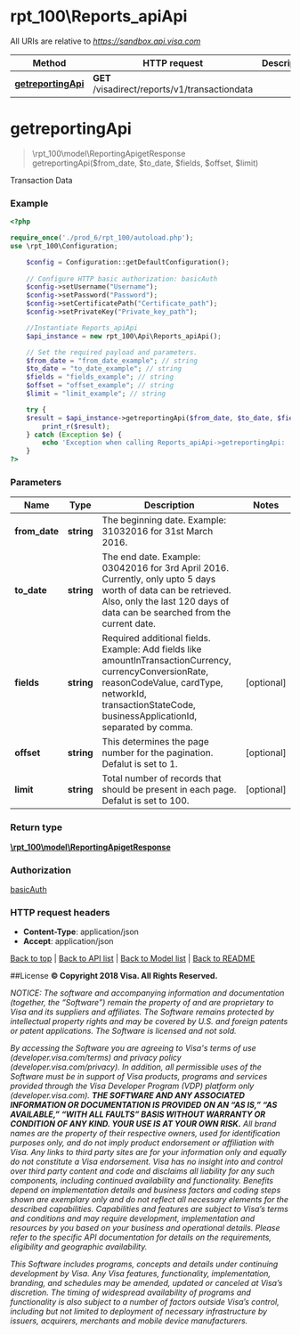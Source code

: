 # rpt_100\Reports_apiApi

All URIs are relative to *https://sandbox.api.visa.com*

Method | HTTP request | Description
------------- | ------------- | -------------
[**getreportingApi**](Reports_apiApi.md#getreportingApi) | **GET** /visadirect/reports/v1/transactiondata | 


# **getreportingApi**
> \rpt_100\model\ReportingApigetResponse getreportingApi($from_date, $to_date, $fields, $offset, $limit)



Transaction Data

### Example
```php
<?php

require_once('./prod_6/rpt_100/autoload.php');
use \rpt_100\Configuration;

    $config = Configuration::getDefaultConfiguration();
    
    // Configure HTTP basic authorization: basicAuth
    $config->setUsername("Username");
    $config->setPassword("Password");
    $config->setCertificatePath("Certificate_path");
    $config->setPrivateKey("Private_key_path");

    //Instantiate Reports_apiApi
    $api_instance = new rpt_100\Api\Reports_apiApi();

    // Set the required payload and parameters.
    $from_date = "from_date_example"; // string
    $to_date = "to_date_example"; // string
    $fields = "fields_example"; // string
    $offset = "offset_example"; // string
    $limit = "limit_example"; // string

    try {
    $result = $api_instance->getreportingApi($from_date, $to_date, $fields, $offset, $limit);
        print_r($result);
    } catch (Exception $e) {
        echo 'Exception when calling Reports_apiApi->getreportingApi: ', $e->getMessage(), PHP_EOL;
    }
?>
```

### Parameters

Name | Type | Description  | Notes
------------- | ------------- | ------------- | -------------
 **from_date** | **string**| The beginning date. Example: 31032016 for 31st March 2016. |
 **to_date** | **string**| The end date. Example: 03042016 for 3rd April 2016. Currently, only upto 5 days worth of data can be retrieved.  Also, only the last 120 days of data can be searched from the current date. |
 **fields** | **string**| Required additional fields. Example: Add fields like amountInTransactionCurrency, currencyConversionRate,   reasonCodeValue, cardType, networkId, transactionStateCode, businessApplicationId, separated by comma. | [optional]
 **offset** | **string**| This determines the page number for the pagination. Defalut is set to 1. | [optional]
 **limit** | **string**| Total number of records that should be present in each page. Defalut is set to 100. | [optional]

### Return type

[**\rpt_100\model\ReportingApigetResponse**](../Model/ReportingApigetResponse.md)

### Authorization

[basicAuth](../../README.md#basicAuth)

### HTTP request headers

 - **Content-Type**: application/json
 - **Accept**: application/json

[Back to top](#)   |   [Back to API list](../../README.md#documentation-for-api-endpoints)   |   [Back to Model list](../../README.md#documentation-for-models)   |   [Back to README](../../README.md)


##License
**© Copyright 2018 Visa. All Rights Reserved.**

*NOTICE: The software and accompanying information and documentation (together, the “Software”) remain the property of
and are proprietary to Visa and its suppliers and affiliates. The Software remains protected by intellectual property
rights and may be covered by U.S. and foreign patents or patent applications. The Software is licensed and not sold.*

*By accessing the Software you are agreeing to Visa's terms of use (developer.visa.com/terms) and privacy policy (developer.visa.com/privacy).
In addition, all permissible uses of the Software must be in support of Visa products, programs and services provided
through the Visa Developer Program (VDP) platform only (developer.visa.com). **THE SOFTWARE AND ANY ASSOCIATED
INFORMATION OR DOCUMENTATION IS PROVIDED ON AN “AS IS,” “AS AVAILABLE,” “WITH ALL FAULTS” BASIS WITHOUT WARRANTY OR
CONDITION OF ANY KIND. YOUR USE IS AT YOUR OWN RISK.** All brand names are the property of their respective owners, used for identification purposes only, and do not imply
product endorsement or affiliation with Visa. Any links to third party sites are for your information only and equally
do not constitute a Visa endorsement. Visa has no insight into and control over third party content and code and disclaims
all liability for any such components, including continued availability and functionality. Benefits depend on implementation
details and business factors and coding steps shown are exemplary only and do not reflect all necessary elements for the
described capabilities. Capabilities and features are subject to Visa’s terms and conditions and may require development,
implementation and resources by you based on your business and operational details. Please refer to the specific
API documentation for details on the requirements, eligibility and geographic availability.*

*This Software includes programs, concepts and details under continuing development by Visa. Any Visa features,
functionality, implementation, branding, and schedules may be amended, updated or canceled at Visa’s discretion.
The timing of widespread availability of programs and functionality is also subject to a number of factors outside Visa’s control,
including but not limited to deployment of necessary infrastructure by issuers, acquirers, merchants and mobile device manufacturers.*